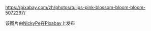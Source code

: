 https://pixabay.com/zh/photos/tulips-pink-blossom-bloom-bloom-5072297/

该图片由<a href="https://pixabay.com/zh/users/NickyPe-10327513/?utm_source=link-attribution&amp;utm_medium=referral&amp;utm_campaign=image&amp;utm_content=5072297">NickyPe</a>在<a href="https://pixabay.com/zh/?utm_source=link-attribution&amp;utm_medium=referral&amp;utm_campaign=image&amp;utm_content=5072297">Pixabay</a>上发布
